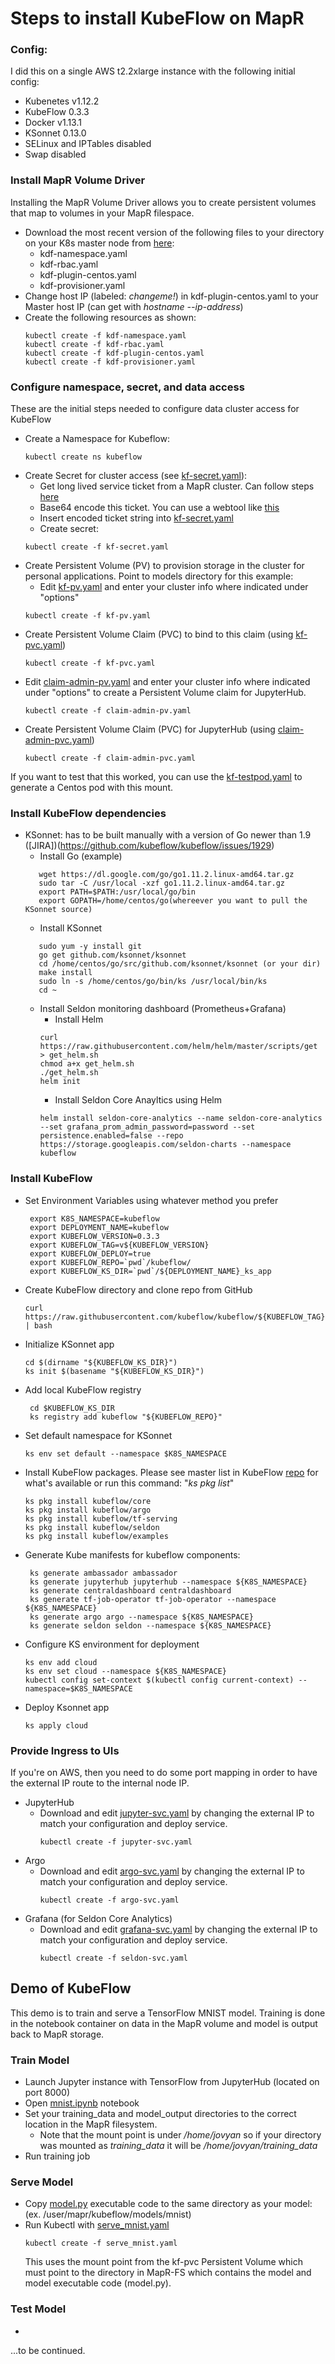# Steps to install KubeFlow on MapR
### Config: 
I did this on a single AWS t2.2xlarge instance with the following initial config:
* Kubenetes v1.12.2
* KubeFlow 0.3.3
* Docker v1.13.1
* KSonnet 0.13.0
* SELinux and IPTables disabled
* Swap disabled


### Install MapR Volume Driver
Installing the MapR Volume Driver allows you to create persistent volumes that map to volumes in your MapR filespace.
* Download the most recent version of the following files to your directory on your K8s master node from [here](http://package.mapr.com/tools/KubernetesDataFabric/):
  * kdf-namespace.yaml
  * kdf-rbac.yaml
  * kdf-plugin-centos.yaml
  * kdf-provisioner.yaml
* Change host IP (labeled: *changeme!*) in kdf-plugin-centos.yaml to your Master host IP (can get with *hostname --ip-address*)
* Create the following resources as shown:
  ```
  kubectl create -f kdf-namespace.yaml
  kubectl create -f kdf-rbac.yaml
  kubectl create -f kdf-plugin-centos.yaml
  kubectl create -f kdf-provisioner.yaml
  ```

### Configure namespace, secret, and data access
These are the initial steps needed to configure data cluster access for KubeFlow
* Create a Namespace for Kubeflow: 
  ```
  kubectl create ns kubeflow
  ```
* Create Secret for cluster access (see [kf-secret.yaml](kf-secret.yaml)):
  * Get long lived service ticket from a MapR cluster. Can follow steps [here](https://mapr.com/docs/61/SecurityGuide/GeneratingServiceTicket.html)
  * Base64 encode this ticket. You can use a webtool like [this](https://www.base64encode.org/)
  * Insert encoded ticket string into [kf-secret.yaml](kf-secret.yaml) 
  * Create secret: 
  ```
  kubectl create -f kf-secret.yaml
  ```
* Create Persistent Volume (PV) to provision storage in the cluster for personal applications. Point to models directory for this example:
  * Edit [kf-pv.yaml](kf-pv.yaml) and enter your cluster info where indicated under "options"
  ```
  kubectl create -f kf-pv.yaml
  ```
* Create Persistent Volume Claim (PVC) to bind to this claim (using [kf-pvc.yaml](kf-pvc.yaml))
  ```
  kubectl create -f kf-pvc.yaml
  ``` 
* Edit [claim-admin-pv.yaml](claim-admin-pv.yaml) and enter your cluster info where indicated under "options" to create a Persistent Volume claim for JupyterHub. 
  ```
  kubectl create -f claim-admin-pv.yaml
  ```
* Create Persistent Volume Claim (PVC) for JupyterHub (using [claim-admin-pvc.yaml](claim-admin-pvc.yaml))
  ```
  kubectl create -f claim-admin-pvc.yaml
  ```

 If you want to test that this worked, you can use the [kf-testpod.yaml](kf-testpod.yaml) to generate a Centos pod with this mount.

### Install KubeFlow dependencies
* KSonnet: has to be built manually with a version of Go newer than 1.9  ([JIRA])(https://github.com/kubeflow/kubeflow/issues/1929)
  * Install Go (example)
  ```
     wget https://dl.google.com/go/go1.11.2.linux-amd64.tar.gz
     sudo tar -C /usr/local -xzf go1.11.2.linux-amd64.tar.gz
     export PATH=$PATH:/usr/local/go/bin
     export GOPATH=/home/centos/go(whereever you want to pull the KSonnet source)
  ```
  * Install KSonnet
  ```
     sudo yum -y install git
     go get github.com/ksonnet/ksonnet
     cd /home/centos/go/src/github.com/ksonnet/ksonnet (or your dir)
     make install
     sudo ln -s /home/centos/go/bin/ks /usr/local/bin/ks
     cd ~
  ```
  * Install Seldon monitoring dashboard (Prometheus+Grafana)
    * Install Helm
    ```
    curl https://raw.githubusercontent.com/helm/helm/master/scripts/get > get_helm.sh
    chmod a+x get_helm.sh 
    ./get_helm.sh
    helm init

    ```
    * Install Seldon Core Anayltics using Helm
    ```
    helm install seldon-core-analytics --name seldon-core-analytics --set grafana_prom_admin_password=password --set persistence.enabled=false --repo https://storage.googleapis.com/seldon-charts --namespace kubeflow
    ```


### Install KubeFlow 
* Set Environment Variables using whatever method you prefer
  ```
   export K8S_NAMESPACE=kubeflow
   export DEPLOYMENT_NAME=kubeflow
   export KUBEFLOW_VERSION=0.3.3
   export KUBEFLOW_TAG=v${KUBEFLOW_VERSION}
   export KUBEFLOW_DEPLOY=true
   export KUBEFLOW_REPO=`pwd`/kubeflow/
   export KUBEFLOW_KS_DIR=`pwd`/${DEPLOYMENT_NAME}_ks_app
   ```
* Create KubeFlow directory and clone repo from GitHub
  ```
  curl https://raw.githubusercontent.com/kubeflow/kubeflow/${KUBEFLOW_TAG}/scripts/download.sh | bash
  ```
* Initialize KSonnet app 
  ```
  cd $(dirname "${KUBEFLOW_KS_DIR}")
  ks init $(basename "${KUBEFLOW_KS_DIR}")
  ```
* Add local KubeFlow registry
  ```
   cd $KUBEFLOW_KS_DIR
   ks registry add kubeflow "${KUBEFLOW_REPO}"
  ```
* Set default namespace for KSonnet
  ```
  ks env set default --namespace $K8S_NAMESPACE
  ```
* Install KubeFlow packages. Please see master list in KubeFlow [repo](https://github.com/kubeflow) for what's available or run this command: "*ks pkg list*"
   ```
   ks pkg install kubeflow/core
   ks pkg install kubeflow/argo
   ks pkg install kubeflow/tf-serving
   ks pkg install kubeflow/seldon
   ks pkg install kubeflow/examples
   ```
* Generate Kube manifests for kubeflow components:
  ```
   ks generate ambassador ambassador
   ks generate jupyterhub jupyterhub --namespace ${K8S_NAMESPACE}
   ks generate centraldashboard centraldashboard
   ks generate tf-job-operator tf-job-operator --namespace ${K8S_NAMESPACE}
   ks generate argo argo --namespace ${K8S_NAMESPACE}
   ks generate seldon seldon --namespace ${K8S_NAMESPACE}
   ```
* Configure KS environment for deployment
   ```
   ks env add cloud
   ks env set cloud --namespace ${K8S_NAMESPACE}
   kubectl config set-context $(kubectl config current-context) --namespace=$K8S_NAMESPACE
   ```
* Deploy Ksonnet app
  ```
  ks apply cloud
  ```

### Provide Ingress to UIs
If you're on AWS, then you need to do some port mapping in order to have the external IP route to the internal node IP. 
* JupyterHub
  * Download and edit [jupyter-svc.yaml](jupyter-svc.yaml) by changing the external IP to match your configuration and deploy service.
    ```
    kubectl create -f jupyter-svc.yaml
    ```
* Argo
  * Download and edit [argo-svc.yaml](argo-svc.yaml) by changing the external IP to match your configuration and deploy service.
    ```
    kubectl create -f argo-svc.yaml
    ```
* Grafana (for Seldon Core Analytics)
  * Download and edit [grafana-svc.yaml](seldon-svc.yaml) by changing the external IP to match your configuration and deploy service.
    ```
    kubectl create -f seldon-svc.yaml
    ```


## Demo of KubeFlow
This demo is to train and serve a TensorFlow MNIST model. Training is done in the notebook container on data in the MapR volume and model is output back to MapR storage.

### Train Model
* Launch Jupyter instance with TensorFlow from JupyterHub (located on port 8000)
* Open [mnist.ipynb](mnist.ipynb) notebook 
* Set your training_data and model_output directories to the correct location in the MapR filesystem.
  * Note that the mount point is under */home/jovyan* so if your directory was mounted as *training_data* it will be */home/jovyan/training_data*
* Run training job 

### Serve Model
* Copy [model.py](model.py) executable code to the same directory as your model: (ex. /user/mapr/kubeflow/models/mnist)
* Run Kubectl with [serve_mnist.yaml](serve_mnist.yaml)
  ```
  kubectl create -f serve_mnist.yaml
  ```
  This uses the mount point from the kf-pvc Persistent Volume which must point to the directory in MapR-FS which contains the model and model executable code (model.py).

### Test Model
* 





...to be continued.



